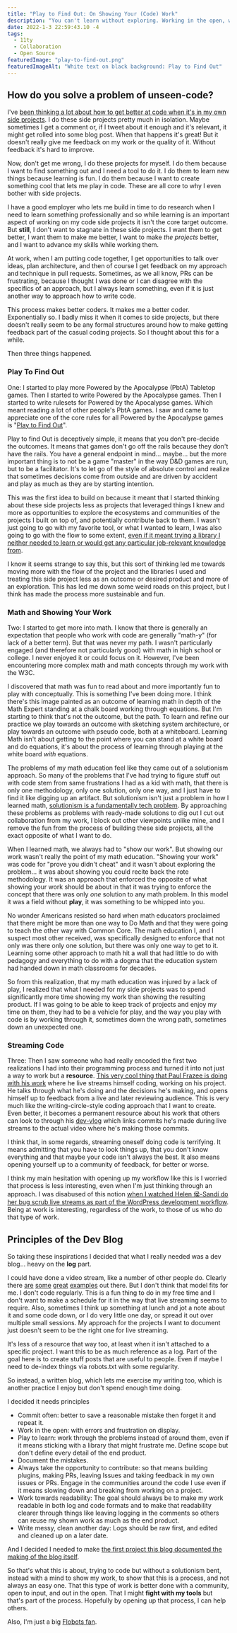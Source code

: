 ```yaml
---
title: "Play to Find Out: On Showing Your (Code) Work"
description: "You can't learn without exploring. Working in the open, while scary, makes for easy collaboration, better results."
date: 2022-1-3 22:59:43.10 -4
tags:
  - 11ty
  - Collaboration
  - Open Source
featuredImage: "play-to-find-out.png"
featuredImageAlt: "White text on black background: Play to Find Out"
---
```


## How do you solve a problem of unseen-code?

I've [been thinking a lot about how to get better at code when it's in my own side projects](https://twitter.com/Chronotope/status/1390700217838841860). I do these side projects pretty much in isolation. Maybe sometimes I get a comment or, if I tweet about it enough and it's relevant, it might get rolled into some blog post. When that happens it's great! But it doesn't really give me feedback on my work or the quality of it. Without feedback it's hard to improve.

Now, don't get me wrong, I do these projects for myself. I do them because I want to find something out and I need a tool to do it. I do them to learn new things because learning is fun. I do them because I want to create something cool that lets me play in code. These are all core to why I even bother with side projects.

I have a good employer who lets me build in time to do research when I need to learn something professionally and so while learning is an important aspect of working on my code side projects it isn't the core target outcome. But **still**, I don't want to stagnate in these side projects. I want them to get better, I want them to make me better, I want to make *the projects* better, and I want to advance my skills while working them.

At work, when I am putting code together, I get opportunities to talk over ideas, plan architecture, and then of course I get feedback on my approach and technique in pull requests. Sometimes, as we all know, PRs can be frustrating, because I thought I was done or I can disagree with the specifics of an approach, but I always learn something, even if it is just another way to approach how to write code.

This process makes better coders. It makes me a better coder. Exponentially so. I badly miss it when it comes to side projects, but there doesn't really seem to be any formal structures around how to make getting feedback part of the casual coding projects. So I thought about this for a while.

Then three things happened.

### Play To Find Out

One: I started to play more Powered by the Apocalypse (PbtA) Tabletop games. Then I started to write Powered by the Apocalypse games. Then I started to write rulesets for Powered by the Apocalypse games. Which meant reading a lot of other people's PbtA games. I saw and came to appreciate one of the core rules for all Powered by the Apocalypse games is "[Play to Find Out](https://twitter.com/lumpleygames/status/1152247889885876224)".

Play to find Out is deceptively simple, it means that you don't pre-decide the outcomes. It means that games don't go off the rails because they don't have the rails. You have a general endpoint in mind... maybe... but the more important thing is to not be a game "master" in the way D&D games are run, but to be a facilitator. It's to let go of the style of absolute control and realize that sometimes decisions come from outside and are driven by accident and play as much as they are by starting intention.

This was the first idea to build on because it meant that I started thinking about these side projects less as projects that leveraged things I knew and more as opportunities to explore the ecosystems and communities of the projects I built on top of, and potentially contribute back to them. I wasn't just going to go with my favorite tool, or what I wanted to learn, I was also going to go with the flow to some extent, [even if it meant trying a library I neither needed to learn or would get any particular job-relevant knowledge from](https://fightwithtools.dev/posts/projects/devblog/retro-markdown-it/).

I know it seems strange to say this, but this sort of thinking led me towards moving more with the flow of the project and the libraries I used and treating this side project less as an outcome or desired product and more of an exploration. This has led me down some weird roads on this project, but I think has made the process more sustainable and fun.

### Math and Showing Your Work

Two: I started to get more into math. I know that there is generally an expectation that people who work with code are generally "math-y" (for lack of a better term). But that was never my path. I wasn't particularly engaged (and therefore not particularly good) with math in high school or college. I never enjoyed it or could focus on it. However, I've been encountering more complex math and math concepts through my work with the W3C.

I discovered that math was fun to read about and more importantly fun to play with conceptually. This is something I've been doing more. I think there's this image painted as an outcome of learning math in depth of the Math Expert standing at a chalk board working through equations. But I'm starting to think that's not the outcome, but the path. To learn and refine our practice we play towards an outcome with sketching system architecture, or play towards an outcome with pseudo code, both at a whiteboard. Learning Math isn't about getting to the point where you can stand at a white board and do equations, it's about the process of learning through playing at the white board *with* equations.

The problems of my math education feel like they came out of a solutionism approach. So many of the problems that I've had trying to figure stuff out with code stem from same frustrations I had as a kid with math, that there is only one methodology, only one solution, only one way, and I just have to find it like digging up an artifact. But solutionism isn't just a problem in how I learned math, [solutionism is a fundamentally tech problem](https://www.macmillandictionary.com/us/buzzword/entries/solutionism.html). By approaching these problems as problems with ready-made solutions to dig out I cut out collaboration from my work, I block out other viewpoints unlike mine, and I remove the fun from the process of building these side projects, all the exact opposite of what I want to do.

When I learned math, we always had to "show our work". But showing our work wasn't really the point of my math education. "Showing your work" was code for "prove you didn't cheat" and it wasn't about exploring the problem... it was about showing you could recite back the rote methodology. It was an approach that enforced the opposite of what showing your work should be about in that it was trying to enforce the concept that there was only *one* solution to any math problem. In this model it was a field without **play**, it was something to be whipped into you.

No wonder Americans resisted so hard when math educators proclaimed that there might be more than one way to Do Math and that they were going to teach the other way with Common Core. The math education I, and I suspect most other received, was specifically designed to enforce that not only was there only one solution, but there was only one way to get to it. Learning some other approach to math hit a wall that had little to do with pedagogy and everything to do with a dogma that the education system had handed down in math classrooms for decades.

So from this realization, that my math education was injured by a lack of play, I realized that what I needed for my side projects was to spend significantly more time showing my work than showing the resulting product. If I was going to be able to keep track of projects and enjoy my time on them, they had to be a vehicle for play, and the way you play with code is by working through it, sometimes down the wrong path, sometimes down an unexpected one.

### Streaming Code

Three: Then I saw someone who had really encoded the first two realizations I had into their programming process and turned it into not just a way to work but a **resource**. [This very cool thing that Paul Frazee is doing with his work](https://twitter.com/pfrazee/status/1371174362531962880) where he live streams himself coding, working on his project. He talks through what he's doing and the decisions he's making, and opens himself up to feedback from a live and later reviewing audience. This is very much like the writing-circle-style coding approach that I want to create. Even better, it becomes a permanent resource about his work that others can look to through his [dev-vlog](https://ctzn.network/dev-vlog) which links commits he's made during live streams to the actual video where he's making those commits.

I think that, in some regards, streaming oneself doing code is terrifying. It means admitting that you have to look things up, that you don't know everything and that maybe your code isn't always the best. It also means opening yourself up to a community of feedback, for better or worse.

I think my main hesitation with opening up my workflow like this is I worried that process is less interesting, even when I'm just thinking through an approach. I was disabused of this notion [when I watched Helen 侯-Sandí do her bug scrub live streams as part of the WordPress development workflow](https://twitter.com/helenhousandi/status/1306277814551928832). Being at work is interesting, regardless of the work, to those of us who do that type of work.

## Principles of the Dev Blog

So taking these inspirations I decided that what I really needed was a dev blog... heavy on the **log** part.

I could have done a video stream, like a number of other people do. Clearly there [are](https://www.youtube.com/channel/UCSkcL4my2wgDRFvjQOJzrlg) [some](https://www.twitch.tv/williamchyr) [great](https://www.twitch.tv/mvandevander) [examples](https://www.twitch.tv/devwars/videos) out there. But I don't think that model fits for me. I don't code regularly. This is a fun thing to do in my free time and I don't want to make a schedule for it in the way that live streaming seems to require. Also, sometimes I think up something at lunch and jot a note about it and some code down, or I do very little one day, or spread it out over multiple small sessions. My approach for the projects I want to document just doesn't seem to be the right one for live streaming.

It's less of a resource that way too, at least when it isn't attached to a specific project. I want this to be as much reference as a log. Part of the goal here is to create stuff posts that are useful to people. Even if maybe I need to de-index things via robots.txt with some regularity.

So instead, a written blog, which lets me exercise my writing too, which is another practice I enjoy but don't spend enough time doing.

I decided it needs principles

- Commit often: better to save a reasonable mistake then forget it and repeat it.
- Work in the open: with errors and frustration on display.
- Play to learn: work through the problems instead of around them, even if it means sticking with a library that might frustrate me. Define scope but don't define every detail of the end product.
- Document the mistakes.
- Always take the opportunity to contribute: so that means building plugins, making PRs, leaving Issues and taking feedback in my own issues or PRs. Engage in the communities around the code I use even if it means slowing down and breaking from working on a project.
- Work towards readability: The goal should always be to make my work readable in both log and code formats and to make that readability clearer through things like leaving logging in the comments so others can reuse my shown work as much as the end product.
- Write messy, clean another day: Logs should be raw first, and edited and cleaned up on a later date.

And I decided I needed to make [the first project this blog documented the making of the blog itself](https://fightwithtools.dev/projects/devblog/).

So that's what this is about, trying to code but without a solutionism bent, instead with a mind to show my work, to show that this is a process, and not always an easy one. That this type of work is better done with a community, open to input, and out in the open. That I might **fight with my tools** but that's part of the process. Hopefully by opening up that process, I can help others.

Also, I'm just a big [Flobots fan](https://open.spotify.com/album/2mSCSmEjNdJUic3fcqse57?si=8GiAlR9XT2aD1mK54NLQ3Q).
